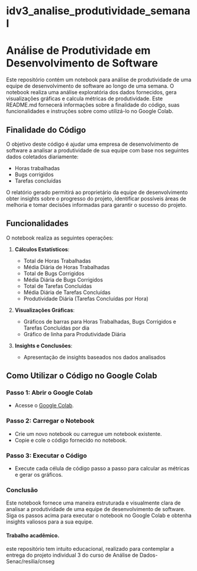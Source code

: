 # idv3_analise_produtividade_semanal
# Análise de Produtividade em Desenvolvimento de Software

Este repositório contém um notebook para análise de produtividade de uma equipe de desenvolvimento de software ao longo de uma semana. O notebook realiza uma análise exploratória dos dados fornecidos, gera visualizações gráficas e calcula métricas de produtividade. Este README.md fornecerá informações sobre a finalidade do código, suas funcionalidades e instruções sobre como utilizá-lo no Google Colab.

## Finalidade do Código

O objetivo deste código é ajudar uma empresa de desenvolvimento de software a analisar a produtividade de sua equipe com base nos seguintes dados coletados diariamente:
- Horas trabalhadas
- Bugs corrigidos
- Tarefas concluídas

O relatório gerado permitirá ao proprietário da equipe de desenvolvimento obter insights sobre o progresso do projeto, identificar possíveis áreas de melhoria e tomar decisões informadas para garantir o sucesso do projeto.

## Funcionalidades

O notebook realiza as seguintes operações:
1. **Cálculos Estatísticos**:
   - Total de Horas Trabalhadas
   - Média Diária de Horas Trabalhadas
   - Total de Bugs Corrigidos
   - Média Diária de Bugs Corrigidos
   - Total de Tarefas Concluídas
   - Média Diária de Tarefas Concluídas
   - Produtividade Diária (Tarefas Concluídas por Hora)

2. **Visualizações Gráficas**:
   - Gráficos de barras para Horas Trabalhadas, Bugs Corrigidos e Tarefas Concluídas por dia
   - Gráfico de linha para Produtividade Diária

3. **Insights e Conclusões**:
   - Apresentação de insights baseados nos dados analisados

## Como Utilizar o Código no Google Colab

### Passo 1: Abrir o Google Colab
- Acesse o [Google Colab](https://colab.research.google.com/).

### Passo 2: Carregar o Notebook
- Crie um novo notebook ou carregue um notebook existente.
- Copie e cole o código fornecido no notebook.

### Passo 3: Executar o Código
- Execute cada célula de código passo a passo para calcular as métricas e gerar os gráficos.

### Conclusão
Este notebook fornece uma maneira estruturada e visualmente clara de analisar a produtividade de uma equipe de desenvolvimento de software. Siga os passos acima para executar o notebook no Google Colab e obtenha insights valiosos para a sua equipe.

#### Trabalho acadêmico.
este repositório tem intuito educacional, realizado para contemplar a entrega do projeto individual 3 do curso de Análise de Dados- Senac/resilia/cnseg
   
